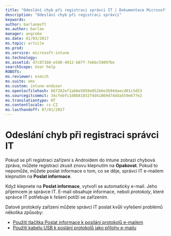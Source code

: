 ```yaml
---
title: "Odeslání chyb při registraci správci IT | Dokumentace Microsoftu"
description: "Odeslání chyb při registraci správci"
keywords: 
author: barlanmsft
ms.author: barlan
manager: angrobe
ms.date: 01/03/2017
ms.topic: article
ms.prod: 
ms.service: microsoft-intune
ms.technology: 
ms.assetid: d7c871b8-e5d8-4912-b87f-7e6bc59897be
searchScope: User help
ROBOTS: 
ms.reviewer: esmich
ms.suite: ems
ms.custom: intune-enduser
ms.openlocfilehash: 667282ef1ab6e5058e852b6e3b94daecd01c5d53
ms.sourcegitcommit: 34cfebfc1d8b81032f4d41869d74dda559e677e2
ms.translationtype: HT
ms.contentlocale: cs-CZ
ms.lasthandoff: 07/01/2017
---
```

# <a name="send-enrollment-errors-to-your-it-admin"></a>Odeslání chyb při registraci správci IT

Pokud se při registraci zařízení s Androidem do Intune zobrazí chybová zpráva, můžete registraci zkusit znovu klepnutím na **Opakovat**. Pokud to nepomůže, můžete poslat informace o tom, co se děje, správci IT e-mailem klepnutím na **Poslat informace**.

Když klepnete na **Poslat informace**, vytvoří se automaticky e-mail. Jeho příjemcem je správce IT. E-mail obsahuje informace, neboli _protokoly_, které správce IT potřebuje k řešení potíží se zařízením.

Datové protokoly zařízení můžete správci IT poslat kvůli vyřešení problémů několika způsoby:

- [Použití tlačítka Poslat informace k posílání protokolů e-mailem](send-logs-to-your-it-admin-by-email-android.md)
- [Použití kabelu USB k poslání protokolů jako přílohy e-mailu](send-logs-to-your-it-admin-using-cable-android.md)
